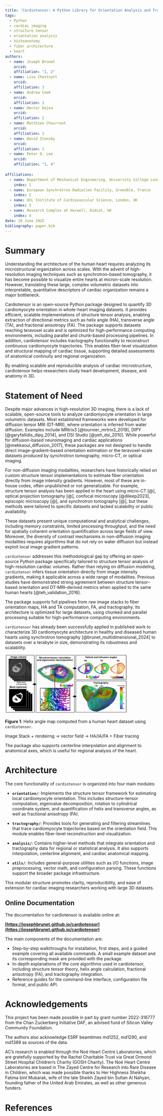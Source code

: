 ```yaml
---
title: 'Cardiotensor: A Python Library for Orientation Analysis and Tractography in 3D Cardiac Imaging'
tags:
  - Python
  - cardiac imaging
  - structure tensor
  - orientation analysis
  - histoanatomy
  - fiber architecture
  - heart
authors:
  - name: Joseph Brunet
    orcid: 
    affiliation: "1, 2"
  - name: Lisa Chestnutt
    orcid: 
    affiliation: 3
  - name: Andrew Cook
    orcid: 
    affiliation: 3
  - name: Hector Dejea
    orcid: 
    affiliation: 2
  - name: Matthieu Chourrout
    orcid: 
    affiliation: 1
  - name: David Stansby
    orcid: 
    affiliation: 1
  - name: Peter D. Lee
    orcid: 
    affiliation: "1, 4"

affiliations:
  - name: Department of Mechanical Engineering, University College London, London, UK
    index: 1
  - name: European Synchrotron Radiation Facility, Grenoble, France
    index: 2
  - name: UCL Institute of Cardiovascular Science, London, UK
    index: 3
  - name: Research Complex at Harwell, Didcot, UK
    index: 4
date: 26 June 2025
bibliography: paper.bib
---
```


# Summary

Understanding the architecture of the human heart requires analyzing its microstructural organization across scales. With the advent of high-resolution imaging techniques such as synchrotron-based tomography, it has become possible to visualize entire hearts at micron-scale resolution. However, translating these large, complex volumetric datasets into interpretable, quantitative descriptors of cardiac organization remains a major bottleneck.

Cardiotensor is an open-source Python package designed to quantify 3D cardiomyocyte orientation in whole-heart imaging datasets. It provides efficient, scalable implementations of structure tensor analysis, enabling extraction of directional metrics such as helix angle (HA), transverse angle (TA), and fractional anisotropy (FA). The package supports datasets reaching teravoxel scale and is optimized for high-performance computing environments, including parallel and chunk-based processing pipelines. In addition, cardiotensor includes tractography functionality to reconstruct continuous cardiomyocyte trajectories. This enables fiber-level visualization and structural mapping of cardiac tissue, supporting detailed assessments of anatomical continuity and regional organization.

By enabling scalable and reproducible analysis of cardiac microstructure, cardiotensor helps researchers study heart development, disease, and anatomy in 3D.



# Statement of Need

Despite major advances in high-resolution 3D imaging, there is a lack of scalable, open-source tools to analyze cardiomyocyte orientation in large volumetric datasets. Most established frameworks were developed for diffusion tensor MRI (DT-MRI), where orientation is inferred from water diffusion. Examples include MRtrix3 [@tournier_mrtrix3_2019], DIPY [@garyfallidis_dipy_2014], and DSI Studio [@yeh_dsi_2010]. While powerful for diffusion-based neuroimaging and cardiac applications [@mekkaoui_diffusion_2017], these packages are not designed to handle direct image-gradient–based orientation estimation or the teravoxel-scale datasets produced by synchrotron tomography, micro-CT, or optical imaging.

For non-diffusion imaging modalities, researchers have historically relied on custom structure tensor implementations to estimate fiber orientation directly from image intensity gradients. However, most of these are in-house codes, often unpublished or not generalizable. For example, structure tensor analysis has been applied in the heart using micro-CT [@], optical projection tomography [@], confocal microscopy [@dileep2023], episcopic microscopy [@], and synchrotron tomography [@], but these methods were tailored to specific datasets and lacked scalability or public availability.

These datasets present unique computational and analytical challenges, including memory constraints, limited processing throughput, and the need for spatially coherent orientation quantification across large fields of view. Moreover, the diversity of contrast mechanisms in non-diffusion imaging modalities requires algorithms that do not rely on water diffusion but instead exploit local image gradient patterns.

`cardiotensor` addresses this methodological gap by offering an open-source Python package specifically tailored to structure tensor analysis of high-resolution cardiac volumes. Rather than relying on diffusion modeling, `cardiotensor` infers tissue orientation directly from image intensity gradients, making it applicable across a wide range of modalities. Previous studies have demonstrated strong agreement between structure tensor–based orientation and DT-MRI–derived metrics when applied to the same human hearts [@teh_validation_2016].

The package supports full pipelines from raw image stacks to fiber orientation maps, HA and TA computation, FA, and tractography. Its architecture is optimized for large datasets, using chunked and parallel processing suitable for high-performance computing environments.

`cardiotensor` has already been successfully applied in published work to characterize 3D cardiomyocyte architecture in healthy and diseased human hearts using synchrotron tomography [@brunet_multidimensional_2024] to datasets over a terabyte in size, demonstrating its robustness and scalability.

 <img src="https://github.com/JosephBrunet/cardiotensor/raw/main/paper/figs/pipeline.jpg" alt="Helix angle map computed from a human heart dataset using `cardiotensor`." style="max-width: 80%">

**Figure 1**: Helix angle map computed from a human heart dataset using `cardiotensor`.

Image Stack + rendeirng -> vector field -> HA/IA/FA + Fiber tracing

The package also supports centerline interpolation and alignment to anatomical axes, which is useful for regional analysis of the heart.

# Architecture

The core functionality of `cardiotensor` is organized into four main modules:

- **`orientation/`**: Implements the structure tensor framework for estimating local cardiomyocyte orientation. This includes structure-tensor computation, eigenvalue decomposition, rotation to cylindrical coordinate system, and quantification of helix and transverse angles, as well as fractional anisotropy (FA).

- **`tractography/`**: Provides tools for generating and filtering streamlines that trace cardiomyocyte trajectories based on the orientation field. This module enables fiber-level reconstruction and visualization.

- **`analysis/`**: Contains higher-level methods that integrate orientation and tractography data for regional or statistical analysis. It also supports interpolation, centerline alignment, and cardiac anatomical mapping.

- **`utils/`**: Includes general-purpose utilities such as I/O functions, image preprocessing, vector math, and configuration parsing. These functions support the broader package infrastructure.

This modular structure promotes clarity, reproducibility, and ease of extension for cardiac imaging researchers working with large 3D datasets.


## Online Documentation

The documentation for cardiotensor is available online at:

**[https://josephbrunet.github.io/cardiotensor](https://josephbrunet.github.io/cardiotensor)**

The main components of the documentation are:

* Step-by-step walkthroughs for installation, first steps, and a guided example covering all available commands. A small example dataset and its corresponding mask are provided with the package.
* In-depth explanations of the core algorithms used in cardiotensor, including structure tensor theory, helix angle calculation, fractional anisotropy (FA), and tractography integration.
* Reference guides for the command-line interface, configuration file format, and public API.

# Acknowledgements

This project has been made possible in part by grant number 2022-316777 from the Chan Zuckerberg Initiative DAF, an advised fund of Silicon Valley Community Foundation.

The authors also acknowledge ESRF beamtimes md1252, md1290, and md1389 as sources of the data.

AC’s research is enabled through the Noé Heart Centre Laboratories, which are gratefully supported by the Rachel Charitable Trust via Great Ormond Street Hospital Children’s Charity (GOSH Charity). The Noé Heart Centre Laboratories are based in The Zayed Centre for Research into Rare Disease in Children, which was made possible thanks to Her Highness Sheikha Fatima bint Mubarak, wife of the late Sheikh Zayed bin Sultan Al Nahyan, founding father of the United Arab Emirates, as well as other generous funders.

# References

